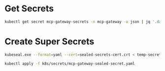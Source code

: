 # Get Secrets 
```bash
kubectl get secret mcp-gateway-secrets -n mcp-gateway -o json | jq '.data | map_values(@base64d)'
```

# Create Super Secrets
```bash
kubeseal.exe --format=yaml --cert=sealed-secrets-cert.crt < temp-secret.yaml > k8s/secrets/mcp-gateway-sealed-secret.yaml
```
```bash
kubectl apply -f k8s/secrets/mcp-gateway-sealed-secret.yaml
```